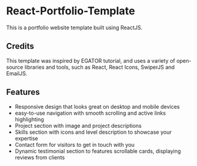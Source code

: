 # React-Portfolio-Template
This is a portfolio website template built using ReactJS.
## Credits
This template was inspired by EGATOR tutorial, and uses a variety of open-source libraries and tools, such as React, React Icons, SwiperJS and EmailJS.
## Features
- Responsive design that looks great on desktop and mobile devices
- easy-to-use navigation with smooth scrolling and active links highlighting
- Project section with image and project descriptions
- Skills section with icons and level description to showcase your expertise
- Contact form for visitors to get in touch with you
- Dynamic testimonial section to features scrollable cards, displaying reviews from clients
